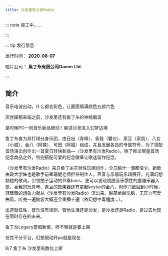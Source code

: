 ```yaml
---
title: 沙发里有沙发Radio
---
```


::: note 施工中……

:::

::: tip 发行信息

发行时间： **2020-08-07**

唱片公司： **魚丁糸有限公司Oaeen Ltd.**

:::

## 简介

音乐电波出动，什么都变彩色，让画面填满颜色五颜六色

厌世躁郁来临之前，沙发里还有鱼丁糸的神经脑波

是时候PO一则音乐新品限动！躺进沙发进入幻梦边境

鱼丁糸身为苏打绿分身乐团，由日出（青峰）、香我（馨仪）、豕豆（家凯）、八女（小威）、金八（阿龚）、可田（阿福）组成，并且发展各自的专属符号，为了搭配首场演出创作出一首夏日轻快新品—〈沙发里有沙发Radio〉。除了推出限量首场纪念商品之外，特别搭配可爱的纪念徽章让歌迷留作纪念。

〈沙发里有沙发Radio〉来自鱼丁糸实验性玩闹创作，全员脑汁一滴都没少。新歌由政大学姊也是歌手前辈珊妮老师担任制作人，声音与乐器玩乐超展开，充满幻想颗粒的歌词，引领拍子运动的节奏bass、更可以发现跳脱音乐惯性的童趣乐器入歌，香我的玩具琴、豕豆的效果器还有拿起keytar的金八，创作兴致回到小时候，轻飘飘的想象力就从〈沙发里有沙发Radio〉流出来，越简单越洗脑，无压力可爱曲风，听完一遍脑袋大概还会重播十遍（依幻想中毒程度…）。

出道就任性，音乐没有规则，管他生活还是沙发，是沙发还是Radio，是过去也现在同时存在的未来。

鱼丁糸Legacy首唱新歌，听不够就是要上架

任性不分平台，幻想限动开po就是现在

8/7 鱼丁糸 沙发里有数位上架